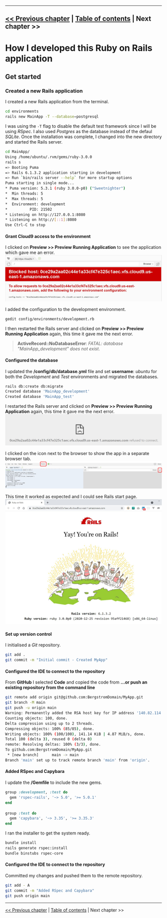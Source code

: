 ----------
[<< Previous chapter](./1_1_set_up_development_environment.md) | [Table of contents](../how_i_developed_this_rails_application.md) | Next chapter >>
----------


# How I developed this Ruby on Rails application #


## Get started ##


### Created a new Rails application ###
I created a new Rails application from the terminal.
```bash
cd environments
rails new MainApp -T --database=postgresql
```
I was using the `-T` flag to disable the default test framework since I will be using *RSpec*. I also used *Postgres* as the database instead of the defaul *SQLite*. Once the installation was complete, I changed into the new directory and started the Rails server.
```bash
cd MainApp/
Using /home/ubuntu/.rvm/gems/ruby-3.0.0
rails s
=> Booting Puma
=> Rails 6.1.3.2 application starting in development 
=> Run `bin/rails server --help` for more startup options
Puma starting in single mode...
* Puma version: 5.3.1 (ruby 3.0.0-p0) ("Sweetnighter")
*  Min threads: 5
*  Max threads: 5
*  Environment: development
*          PID: 21502
* Listening on http://127.0.0.1:8080
* Listening on http://[::1]:8080
Use Ctrl-C to stop
```

#### Grant Cloud9 access to the environment ####
I clicked on __Preview >> Preview Running Application__ to see the application which gave me an error.
![Clod9 - Blocked host](../images/cloud9_blocked_host.JPG)

I added the configuration to the development environment.
```bash
gedit config/environments/development.rb
```
I then restarted the Rails server and clicked on __Preview >> Preview Running Application__ again, this time it gave me the next error.
> __ActiveRecord::NoDatabaseError__: *FATAL: database "MainApp_development" does not exist*.


#### Configured the database ####
I updated the __/config/db/database.yml__ file and set __username__: *ubuntu* for both the *Development* and *Test* environments and migrated the databases.
```bash
rails db:create db:migrate
Created database 'MainApp_development'
Created database 'MainApp_test'
```

I restarted the Rails server and clicked on __Preview >> Preview Running Application__ again, this time it gave me the next error.
![Clod9 - Refused to connect](../images/cloud9_refused_to_connect.JPG)

I clicked on the icon next to the browser to show the app in a separate browser tab.
![Clod9 - Refused to connect](../images/cloud9_show_in_browser.JPG)

This time it worked as expected and I could see Rails start page.
![Yay! You're on Rails!](../images/yay_you_are_on_rails.JPG)


#### Set up version control ####
I initialised a *Git* repository.
```bash
git add .
git commit -m "Initial commit - Created MyApp"
```


#### Configured the IDE to connect to the repository ####
From __GitHub__ I selected __Code__ and copied the code from __…or push an existing repository from the command line__
```bash
git remote add origin git@github.com:BergstromDomain/MyApp.git
git branch -M main
git push -u origin main
Warning: Permanently added the RSA host key for IP address '140.82.114.3' to the list of known hosts.
Counting objects: 100, done.
Delta compression using up to 2 threads.
Compressing objects: 100% (85/85), done.
Writing objects: 100% (100/100), 141.14 KiB | 4.87 MiB/s, done.
Total 100 (delta 3), reused 0 (delta 0)
remote: Resolving deltas: 100% (3/3), done.
To github.com:BergstromDomain/MyApp.git
 * [new branch]      main -> main
Branch 'main' set up to track remote branch 'main' from 'origin'.
```


#### Added RSpec and Capybara ####
I update the __/Gemfile__ to include the new gems.
```ruby
group :development, :test do
  gem 'rspec-rails', '~> 5.0', '>= 5.0.1'
end

group :test do
  gem 'capybara', '~> 3.35', '>= 3.35.3'
end
```

I ran the installer to get the system ready.
```bash
bundle install
rails generate rspec:install
bundle binstubs rspec-core
```


#### Configured the IDE to connect to the repository ####
Committed my changes and pushed them to the remote repository.
```bash
git add - A
git commit -m "Added RSpec and Capybara"
git push origin main
```

----------
[<< Previous chapter](./1_1_set_up_development_environment.md) | [Table of contents](../how_i_developed_this_rails_application.md) | Next chapter >>
